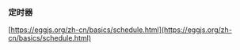 ### 定时器
[https://eggjs.org/zh-cn/basics/schedule.html](https://eggjs.org/zh-cn/basics/schedule.html)
